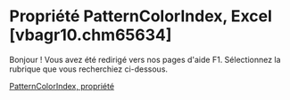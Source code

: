 
# Propriété PatternColorIndex, Excel [vbagr10.chm65634]

Bonjour ! Vous avez été redirigé vers nos pages d'aide F1. Sélectionnez la rubrique que vous recherchiez ci-dessous.

[PatternColorIndex, propriété](http://msdn.microsoft.com/library/d11aa18c-b46d-950c-78ef-e58dd1c751fb%28Office.15%29.aspx)
